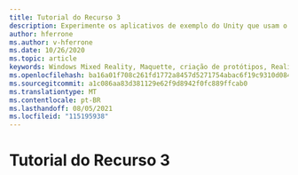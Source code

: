 ```yaml
---
title: Tutorial do Recurso 3
description: Experimente os aplicativos de exemplo do Unity que usam o Maquette.
author: hferrone
ms.author: v-hferrone
ms.date: 10/26/2020
ms.topic: article
keywords: Windows Mixed Reality, Maquette, criação de protótipos, Realidade Misturada, Realidade Virtual, VR, MR, Comentários, Hub de Comentários, bugs
ms.openlocfilehash: ba16a01f708c261fd1772a8457d5271754abac6f19c9310d0848149e4b12e440
ms.sourcegitcommit: a1c086aa83d381129e62f9d8942f0fc889ffcab0
ms.translationtype: MT
ms.contentlocale: pt-BR
ms.lasthandoff: 08/05/2021
ms.locfileid: "115195938"
---
```

# <a name="feature-3-tutorial"></a>Tutorial do Recurso 3

<!-- TODO(Harrison/Stefan): Need cool header image from tutorial -->

<!-- TODO(Stefan): Create tutorial content and screenshots -->
